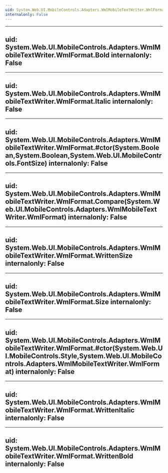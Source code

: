 ```yaml
---
uid: System.Web.UI.MobileControls.Adapters.WmlMobileTextWriter.WmlFormat
internalonly: False
---
```


---
uid: System.Web.UI.MobileControls.Adapters.WmlMobileTextWriter.WmlFormat.Bold
internalonly: False
---

---
uid: System.Web.UI.MobileControls.Adapters.WmlMobileTextWriter.WmlFormat.Italic
internalonly: False
---

---
uid: System.Web.UI.MobileControls.Adapters.WmlMobileTextWriter.WmlFormat.#ctor(System.Boolean,System.Boolean,System.Web.UI.MobileControls.FontSize)
internalonly: False
---

---
uid: System.Web.UI.MobileControls.Adapters.WmlMobileTextWriter.WmlFormat.Compare(System.Web.UI.MobileControls.Adapters.WmlMobileTextWriter.WmlFormat)
internalonly: False
---

---
uid: System.Web.UI.MobileControls.Adapters.WmlMobileTextWriter.WmlFormat.WrittenSize
internalonly: False
---

---
uid: System.Web.UI.MobileControls.Adapters.WmlMobileTextWriter.WmlFormat.Size
internalonly: False
---

---
uid: System.Web.UI.MobileControls.Adapters.WmlMobileTextWriter.WmlFormat.#ctor(System.Web.UI.MobileControls.Style,System.Web.UI.MobileControls.Adapters.WmlMobileTextWriter.WmlFormat)
internalonly: False
---

---
uid: System.Web.UI.MobileControls.Adapters.WmlMobileTextWriter.WmlFormat.WrittenItalic
internalonly: False
---

---
uid: System.Web.UI.MobileControls.Adapters.WmlMobileTextWriter.WmlFormat.WrittenBold
internalonly: False
---
